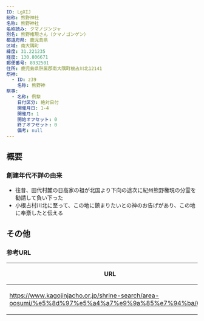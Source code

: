 ```yaml
---
ID: LgXIJ
総称: 熊野神社
名称: 熊野神社
名称読み: クマノジンジャ
別名: 熊野権現さん（クマノゴンゲン）
都道府県: 鹿児島県
区域: 南大隅町
緯度: 31.221235
経度: 130.806671
郵便番号: 8932501
住所: 鹿児島県肝属郡南大隅町根占川北12141
祭神:
  - ID: z39
    名称: 熊野神
祭事:
  - 名称: 例祭
    日付区分: 絶対日付
    開催月日: 1-4
    開催月: 1
    開始オフセット: 0
    終了オフセット: 0
    備考: null
---
```


## 概要

### 創建年代不詳の由来

- 往昔、田代村麓の日高家の祖が北国より下向の途次に紀州熊野権現の分霊を勧請して負い下った
- 小根占村川北に至って、この地に鎮まりたいとの神のお告げがあり、この地に奉斎したと伝える

## その他

### 参考URL

| URL                                                                                                | 説明   |
| -------------------------------------------------------------------------------------------------- | ------ |
| https://www.kagojinjacho.or.jp/shrine-search/area-oosumi/%e5%8d%97%e5%a4%a7%e9%9a%85%e7%94%ba/626/ | 神社庁 |

